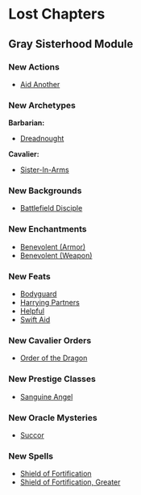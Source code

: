 # Lost Chapters

## Gray Sisterhood Module
### New Actions
- [Aid Another](https://www.d20pfsrd.com/gamemastering/Combat/#TOC-Aid-Another)

### New Archetypes
**Barbarian:**
- [Dreadnought](https://www.d20pfsrd.com/classes/core-classes/barbarian/archetypes/paizo-barbarian-archetypes/dreadnought-barbarian-archetype/)

**Cavalier:**
- [Sister-In-Arms](https://www.d20pfsrd.com/classes/base-classes/cavalier/archetypes/paizo-cavalier-archetypes/sister-in-arms-cavalier-archetype/)

### New Backgrounds
- [Battlefield Disciple](https://www.d20pfsrd.com/traits/combat-traits/battlefield-disciple/)

### New Enchantments
- [Benevolent (Armor)](https://www.d20pfsrd.com/magic-items/magic-armor/magic-armor-and-shield-special-abilities/benevolent/)
- [Benevolent (Weapon)](https://www.d20pfsrd.com/magic-items/magic-weapons/magic-weapon-special-abilities/benevolent/)

### New Feats
- [Bodyguard](https://www.d20pfsrd.com/feats/combat-feats/bodyguard-combat/)
- [Harrying Partners](https://www.d20pfsrd.com/feats/combat-feats/harrying-partners-combat-teamwork/)
- [Helpful](https://www.d20pfsrd.com/traits/combat-traits/helpful-combat/)
- [Swift Aid](https://www.d20pfsrd.com/feats/combat-feats/swift-aid-combat/)

### New Cavalier Orders
- [Order of the Dragon](https://www.d20pfsrd.com/classes/base-classes/cavalier/orders/paizo-cavalier-orders/order-of-the-dragon/)

### New Prestige Classes
- [Sanguine Angel](https://www.d20pfsrd.com/classes/prestige-classes/other-paizo/s-z/sanguine-angel/)

### New Oracle Mysteries
- [Succor](https://www.d20pfsrd.com/classes/base-classes/oracle/mysteries/paizo-oracle-mysteries/succor/)

### New Spells
- [Shield of Fortification](https://www.d20pfsrd.com/magic/all-spells/s/shield-of-fortification/)
- [Shield of Fortification, Greater](https://www.d20pfsrd.com/magic/all-spells/s/shield-of-fortification/)
